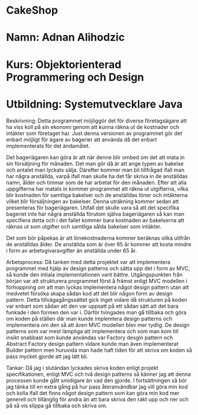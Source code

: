 # CakeShop
# Namn: Adnan Alihodzic
# Kurs: Objektorienterad Programmering och Design
# Utbildning: Systemutvecklare Java


Beskrivning: Detta programmet möjliggör det för diverse företagsägare att ha viss koll på sin ekonomi genom att kunna räkna ut de kostnader och intäkter som företaget har. Just denna versionen av programmet gör det enbart möjligt för ägare av bagerier att använda då det enbart implementerats för det ändamålet. 

Det bageriägaren kan göra är att när denne blir ombed om det att mata in sin försäljning för månaden. Det man gör då är att ange typen av bakelse och antalet man lyckats sälja. Därefter kommer man bli tillfrågad ifall man har några anställda, varpå ifall man skulle ha det får skriva in de anställdas namn, ålder och timmar som de har arbetat för den månaden. Efter att alla uppgifterna har matats in kommer programmet att räkna ut utgifterna, vilka blir kostnaden för samtliga bakelser och de anställdas löner och intäkterna vilket blir försäljningen av bakelser. Denna uträkning kommer sedan att presenteras för bageriägaren. Utifall det skulle vara så att det specifika bageriet inte har några anställda förutom själva bageriägaren så kan man specifiera detta och i det fallet kommer bara kostnaden av bakelserna att räknas ut som utgifter och samtliga sålda bakelser som intäkter.   

Det som bör påpekas är att lönekostnaderna kommer beräknas olika utifrån de anställdas ålder. De anställda som är över 65 år kommer att kosta mindre i form av arbetsgivaravgifter än anställda under 65 år. 

Arbetsprocess: Då tanken med detta projektet var att implementera programmet med hjälp av design patterns och sätta upp det i form av MVC, så kunde den intiala implementationen varit bättre. Utgångspunkten från början var att strukturera programmet först å främst enligt MVC modellen i förhoppning om att man lyckas implementera något design pattern utan att medvetet försöka skapa sådan kod att det blir någon form av design pattern. Detta tillvägagångssättet gick inget vidare då strukturen på koden var enbart som sådan att den var uppsatt på ett sådan sätt att det bara funkade i den formen den var i. Därför tvingades man gå tillbaka och göra om koden på ställen där man kunde implemtera design patterns och implementera om den så att även MVC modellen blev mer tydlig. De design patterns som var mest lämpliga att implementera och som man kom till insikt snabbast som kunde användas var Factory desgin pattern och Abstract Factory design pattern vidare kunde man även implementerat Builder pattern men huruvida man hade haft tiden för att skriva om koden så pass mycket gjorde att jag lätt bli. 

Tankar: Då jag i slutändan lyckades skriva koden enligt projekt specifikationen, enligt MVC och två design patterns så känner jag att denna processen kunde gått smidigare än vad den gjorde. I fortsättningen så bör jag tänka till en extra gång på hur pass återanvändbar jag vill göra min kod och kolla ifall det finns något design pattern som kan göra min kod mer generell och tillänglig för andra än att bara skriva den rakt upp och ner och på så vis slippa gå tillbaka och skriva om. 
